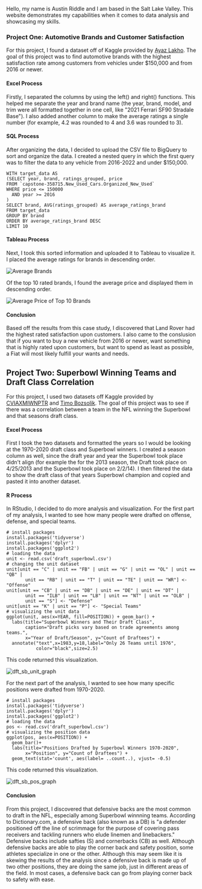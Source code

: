 Hello, my name is Austin Riddle and I am based in the Salt Lake Valley. This website demonstrates my capabilities when it comes to data analysis and showcasing my skills. 

### Project One: Automotive Brands and Customer Satisfaction

For this project, I found a dataset off of Kaggle provided by [Ayaz Lakho](https://www.kaggle.com/datasets/ayazlakho/carsdataset). 
The goal of this project was to find automotive brands with the highest satisfaction rate among customers from vehicles under $150,000 and from 2016 or newer. 

#### Excel Process

Firstly, I separated the columns by using the left() and right() functions. This helped me separate the year and brand name (the year, brand, model, and trim were all formatted together in one cell, like "2021 Ferrari SF90 Stradale Base"). I also added another column to make the average ratings a single number (for example, 4.2 was rounded to 4 and 3.6 was rounded to 3). 

#### SQL Process

After organizing the data, I decided to upload the CSV file to BigQuery to sort and organize the data. I created a nested query in which the first query was to filter the data to any vehicle from 2016-2022 and under $150,000.

``` 
WITH target_data AS 
(SELECT year, brand, ratings_grouped, price
FROM `capstone-358715.New_Used_Cars.Organized_New_Used`
WHERE price <= 150000
  AND year >= 2016
)
SELECT brand, AVG(ratings_grouped) AS average_ratings_brand
FROM target_data
GROUP BY brand
ORDER BY average_ratings_brand DESC
LIMIT 10
```
#### Tableau Process

Next, I took this sorted information and uploaded it to Tableau to visualize it. 
I placed the average ratings for brands in descending order.

![Average Brands](https://user-images.githubusercontent.com/111258181/185814727-a927bf25-a30d-4650-b11c-1bf70e5a2b4f.png)

Of the top 10 rated brands, I found the average price and displayed them in descending order.

![Average Price of Top 10 Brands](https://user-images.githubusercontent.com/111258181/185814755-cc475f11-d6eb-401b-b9d3-0776c265bb0c.png)

#### Conclusion

Based off the results from this case study, I discovered that Land Rover had the highest rated satisfaction upon customers. I also came to the conslusion that if you want to buy a new vehicle from 2016 or newer, want something that is highly rated upon customers, but want to spend as least as possible, a Fiat will most likely fulfill your wants and needs. 

## Project Two: Superbowl Winning Teams and Draft Class Correlation

For this project, I used two datasets off Kaggle provided by [CVIAXMIWNPTR](https://www.kaggle.com/datasets/cviaxmiwnptr/nfl-draft-19702021) and [Timo Bozsolik](https://www.kaggle.com/datasets/timoboz/superbowl-history-1967-2020). The goal of this project was to see if there was a correlation between a team in the NFL winning the Superbowl and that seasons draft class. 

#### Excel Process

First I took the two datasets and formatted the years so I would be looking at the 1970-2020 draft class and Superbowl winners. I created a season column as well, since the draft year and year the Superbowl took place didn't align (for example the for the 2013 season, the Draft took place on 4/25/2013 and the Superbowl took place on 2/2/14). I then filtered the data to show the draft class of that years Superbowl champion and copied and pasted it into another dataset. 

#### R Process

In RStudio, I decided to do more analysis and visualization. For the first part of my analysis, I wanted to see how many people were drafted on offense, defense, and special teams. 

``` 
# install packages
install.packages('tidyverse')
install.packages('dplyr')
install.packages('ggplot2')
# loading the data
unit <- read.csv('draft_superbowl.csv')
# changing the unit dataset
unit[unit == "C" | unit == "FB" | unit == "G" | unit == "OL" | unit == "QB" |
       unit == "RB" | unit == "T" | unit == "TE" | unit == "WR"] <- "Offense"
unit[unit == "CB" | unit == "DB" | unit == "DE" | unit == "DT" |
       unit == "ILB" | unit == "LB" | unit == "NT" | unit == "OLB" |
       unit == "S"] <- "Defense"
unit[unit == "K" | unit == "P"] <- "Special Teams"
# visualizing the unit data
ggplot(unit, aes(x=YEAR, fill=POSITION)) + geom_bar() +
  labs(title="Superbowl Winners and Their Draft Class",
       caption="Draft picks vary based on trade agreements among teams.",
       x="Year of Draft/Season", y="Count of Draftees") +
  annotate("text",x=1983,y=18,label="Only 26 Teams until 1976",
           color="black",size=2.5)
```

This code returned this visualization. 

![dft_sb_unit_graph](https://user-images.githubusercontent.com/111258181/187313006-6a112f3e-dc1e-4c7d-b29e-d27a581d16c6.png)

For the next part of the analysis, I wanted to see how many specific positions were drafted from 1970-2020. 

```
# install packages
install.packages('tidyverse')
install.packages('dplyr')
install.packages('ggplot2')
# loading the data
pos <- read.csv('draft_superbowl.csv')
# visualizing the position data
ggplot(pos, aes(x=POSITION)) + 
  geom_bar()+ 
  labs(title="Positions Drafted by Superbowl Winners 1970-2020",
       x="Position", y="Count of Draftees") + 
  geom_text(stat='count', aes(label= ..count..), vjust= -0.5)
```

This code returned this visualization. 

![dft_sb_pos_graph](https://user-images.githubusercontent.com/111258181/187094934-6d22d158-179d-46fe-96d9-56ec88276692.png)

#### Conclusion 

From this project, I discovered that defensive backs are the most common to draft in the NFL, especially among Superbowl winnning teams. According to Dictionary.com, a defensive back (also known as a DB) is "a defender positioned off the line of scrimmage for the purpose of covering pass receivers and tackling runners who elude linemen and linebackers." Defensive backs include safties (S) and cornerbacks (CB) as well. Although defensive backs are able to play the corner back and safety position, some athletes specialize in one or the other. Although this may seem like it is skewing the results of the analysis since a defensive back is made up of two other positions, they are doing the same job, just in different areas of the field. In most cases, a defensive back can go from playing corner back to safety with ease. 
